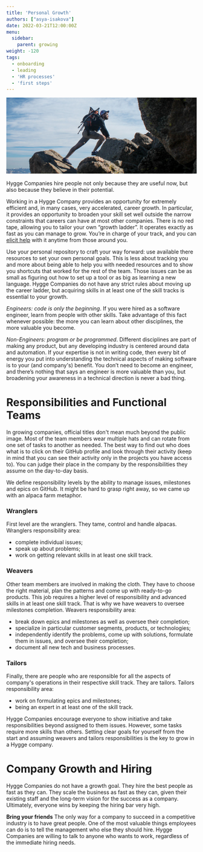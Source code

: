 ```yaml
---
title: 'Personal Growth'
authors: ["asya-isakova"]
date: 2022-03-21T12:00:00Z
menu:
  sidebar:
    parent: growing
weight: -120
tags:
  - onboarding
  - leading
  - 'HR processes'
  - 'first steps'
---
```


![Growth](/img/growing/growth.jpg)

Hygge Companies hire people not only because they are useful now, but also because they believe in their potential.

Working in a Hygge Company provides an opportunity for extremely efficient and, in many cases, very accelerated, career growth. In particular, it provides an opportunity to broaden your skill set well outside the narrow constraints that careers can have at most other companies. There is no red tape, allowing you to tailor your own “growth ladder”. It operates exactly as fast as you can manage to grow. You’re in charge of your track, and you can [elicit help](/communication/feedback) with it anytime from those around you.

Use your personal repository to craft your way forward: use available there resources to set your own personal goals. This is less about tracking you and more about being able to help you with needed resources and to show you shortcuts that worked for the rest of the team. Those issues can be as small as figuring out how to set up a tool or as big as learning a new language. Hygge Companies do not have any strict rules about moving up the career ladder, but acquiring skills in at least one of the skill tracks is essential to your growth.

*Engineers: code is only the beginning*. If you were hired as a software engineer, learn from people with other skills. Take advantage of this fact whenever possible: the more you can learn about other disciplines, the more valuable you become.

*Non-Engineers: program or be programmed*. Different disciplines are part of making any product, but any developing industry is centered around data and automation. If your expertise is not in writing code, then every bit of energy you put into understanding the technical aspects of making software is to your (and company's) benefit. You don’t need to become an engineer, and there’s nothing that says an engineer is more valuable than you, but broadening your awareness in a technical direction is never a bad thing.

# Responsibilities and Functional Teams

In growing companies, official titles don't mean much beyond the public image. Most of the team members wear multiple hats and can rotate from one set of tasks to another as needed. The best way to find out who does what is to click on their GitHub profile and look through their activity (keep in mind that you can see their activity only in the projects you have access to). You can judge their place in the company by the responsibilities they assume on the day-to-day basis.

We define responsibility levels by the ability to manage issues, milestones and epics on GitHub. It might be hard to grasp right away, so we came up with an alpaca farm metaphor.

### Wranglers

First level are the wranglers. They tame, control and handle alpacas.
Wranglers responsibility area:
- complete individual issues;
- speak up about problems;
- work on getting relevant skills in at least one skill track.

### Weavers

Other team members are involved in making the cloth. They have to choose the right material, plan the patterns and come up with ready-to-go products. This job requires a higher level of responsibility and advanced skills in at least one skill track.
That is why we have weavers to oversee milestones completion. 
Weavers responsibility area:
- break down epics and milestones as well as oversee their completion;
- specialize in particular customer segments, products, or technologies;
- independently identify the problems, come up with solutions, formulate them in issues, and oversee their completion;
- document all new tech and business processes.

### Tailors

Finally, there are people who are responsible for all the aspects of company's operations in their respective skill track. They are tailors.
Tailors responsibility area:
- work on formulating epics and milestones;
- being an expert in at least one of the skill track.

Hygge Companies encourage everyone to show initiative and take responsibilities beyond assigned to them issues. However, some tasks require more skills than others. Setting clear goals for yourself from the start and assuming weavers and tailors responsibilities is the key to grow in a Hygge company.

# Company Growth and Hiring

Hygge Companies do not have a growth goal. They hire the best people as fast as they can. They scale the business as fast as they can, given their existing staff and the long-term vision for the success as a company. Ultimately, everyone wins by keeping the hiring bar very high.

**Bring your friends** The only way for a company to succeed in a competitive industry is to have great people. One of the most valuable things employees can do is to tell the management who else they should hire. Hygge Companies are willing to talk to anyone who wants to work, regardless of the immediate hiring needs.